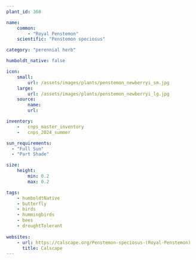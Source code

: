 ```yaml
---
plant_id: 368 

name: 
    common: 
        - "Royal Penstemon"  
    scientific: "Penstemon speciosus"  

category: "perennial herb"

humboldt_native: false

icon: 
    small: 
        url: /assets/images/plants/penstemon_newberryi_sm.jpg 
    large: 
        url: /assets/images/plants/penstemon_newberryi_lg.jpg 
    source: 
        name: 
        url: 

inventory: 
    -   cnps_master_inventory
    -   cnps_2024_summer

sun_requirements:
  - "Full Sun"
  - "Part Shade"

size:
    height: 
        min: 0.2
        max: 0.2

tags: 
    - humboldtNative
    - butterfly
    - birds
    - hummingbirds
    - bees
    - droughtTolerant
 
websites: 
    - url: https://calscape.org/Penstemon-speciosus-(Royal-Penstemon) 
      title: Calscape
---
```

